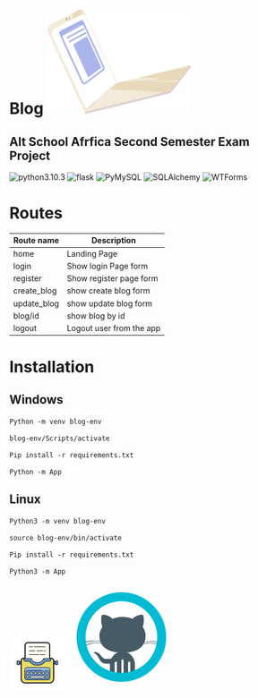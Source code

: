 # Blog ![laptop](./static/laptop.png)

## Alt School Afrfica Second Semester Exam Project

![python3.10.3](https://img.shields.io/badge/Python-3.10.3-green) ![flask](https://img.shields.io/badge/Flask-2.2.2-yellow) ![PyMySQL](https://img.shields.io/badge/PyMySQL-1.0.2-red) ![SQLAlchemy](https://img.shields.io/badge/SQLAlchemy-1.4.42-blue) ![WTForms](https://img.shields.io/badge/WTForms-3.0.1-green)

# Routes

| Route name  | Description              |
| ----------- | ------------------------ |
| home        | Landing Page             |
| login       | Show login Page form     |
| register    | Show register page form  |
| create_blog | show create blog form    |
| update_blog | show update blog form    |
| blog/id     | show blog by id          |
| logout      | Logout user from the app |

# Installation

## Windows

```
Python -m venv blog-env
```

```
blog-env/Scripts/activate
```

```
Pip install -r requirements.txt
```

```
Python -m App
```

## Linux

```
Python3 -m venv blog-env
```

```
source blog-env/bin/activate
```

```
Pip install -r requirements.txt
```

```
Python3 -m App
```

![blog](./static/blog.png) ![github](./static/icons8-github.gif)

